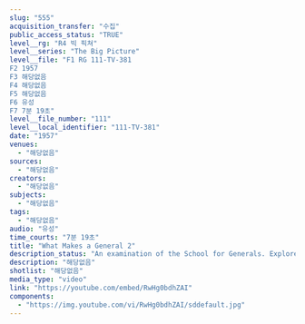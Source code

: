 ```yaml
---
slug: "555"
acquisition_transfer: "수집"
public_access_status: "TRUE"
level__rg: "R4 빅 픽쳐"
level__series: "The Big Picture"
level__file: "F1 RG 111-TV-381
F2 1957
F3 해당없음
F4 해당없음
F5 해당없음
F6 유성
F7 7분 19초"
level__file_number: "111"
level__local_identifier: "111-TV-381"
date: "1957"
venues: 
  - "해당없음"
sources: 
  - "해당없음"
creators: 
  - "해당없음"
subjects: 
  - "해당없음"
tags: 
  - "해당없음"
audio: "유성"
time_courts: "7분 19초"
title: "What Makes a General 2"
description_status: "An examination of the School for Generals. Explores the Army War College at Carlisle, Pennsylvania."
description: "해당없음"
shotlist: "해당없음"
media_type: "video"
link: "https://youtube.com/embed/RwHg0bdhZAI"
components: 
  - "https://img.youtube.com/vi/RwHg0bdhZAI/sddefault.jpg"
---
```

